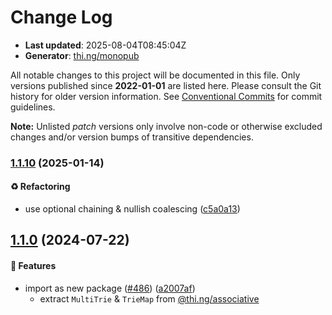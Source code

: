 # Change Log

- **Last updated**: 2025-08-04T08:45:04Z
- **Generator**: [thi.ng/monopub](https://thi.ng/monopub)

All notable changes to this project will be documented in this file.
Only versions published since **2022-01-01** are listed here.
Please consult the Git history for older version information.
See [Conventional Commits](https://conventionalcommits.org/) for commit guidelines.

**Note:** Unlisted _patch_ versions only involve non-code or otherwise excluded changes
and/or version bumps of transitive dependencies.

### [1.1.10](https://github.com/thi-ng/umbrella/tree/@thi.ng/trie@1.1.10) (2025-01-14)

#### ♻️ Refactoring

- use optional chaining & nullish coalescing ([c5a0a13](https://github.com/thi-ng/umbrella/commit/c5a0a13))

## [1.1.0](https://github.com/thi-ng/umbrella/tree/@thi.ng/trie@1.1.0) (2024-07-22)

#### 🚀 Features

- import as new package ([#486](https://github.com/thi-ng/umbrella/issues/486)) ([a2007af](https://github.com/thi-ng/umbrella/commit/a2007af))
  - extract `MultiTrie` & `TrieMap` from [@thi.ng/associative](https://github.com/thi-ng/umbrella/tree/main/packages/associative)
